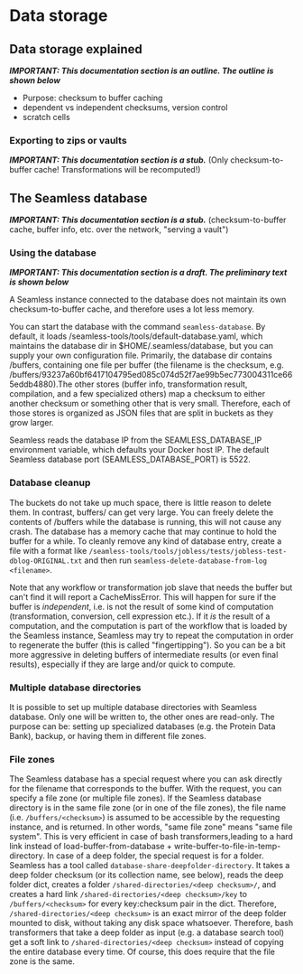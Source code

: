 # Data storage

## Data storage explained

***IMPORTANT: This documentation section is an outline. The outline is shown below***

- Purpose: checksum to buffer caching
- dependent vs independent checksums, version control
- scratch cells

<!--
**Deployment role: checksum-to-buffer service**

**Deployment role: buffer info service**

**Deployment role: transformation result service**

**Deployment role: compilation service**

These roles are normally taken by the ***Seamless database***.
-->

### Exporting to zips or vaults

***IMPORTANT: This documentation section is a stub.***
(Only checksum-to-buffer cache! Transformations will be recomputed!)

## The Seamless database

***IMPORTANT: This documentation section is a stub.***
(checksum-to-buffer cache, buffer info, etc. over the network, "serving a vault")

### Using the database

***IMPORTANT: This documentation section is a draft. The preliminary text is shown below***

A Seamless instance connected to the database does not maintain its own checksum-to-buffer cache, and therefore uses a lot less memory.

You can start the database with the command `seamless-database`. By default, it loads  /seamless-tools/tools/default-database.yaml, which maintains the database dir in  \$HOME/.seamless/database, but you can supply your own configuration file. Primarily, the database dir contains /buffers, containing one file per buffer (the filename is the checksum, e.g. /buffers/93237a60bf6417104795ed085c074d52f7ae99b5ec773004311ce665eddb4880).The other stores (buffer info, transformation result, compilation, and a few specialized others) map a checksum to either another checksum or something other that is very small. Therefore, each of those stores is organized as JSON files that are split in buckets as they grow larger.

Seamless reads the database IP from the SEAMLESS_DATABASE_IP environment variable, which defaults your Docker host IP. The default Seamless database port (SEAMLESS_DATABASE_PORT) is 5522.

### Database cleanup

The buckets do not take up much space, there is little reason to delete them.  In contrast, buffers/ can get very large. You can freely delete the contents of /buffers while the database is running, this will not cause any crash. The database has a memory cache that may continue to hold the buffer for a while. To cleanly remove any kind of database entry, create a file with a format like
`/seamless-tools/tools/jobless/tests/jobless-test-dblog-ORIGINAL.txt` and then run `seamless-delete-database-from-log <filename>`.

Note that any workflow or transformation job slave that needs the buffer but can't find it will report a CacheMissError. This will happen for sure if the buffer is *independent*, i.e. is not the result of some kind of computation (transformation, conversion, cell expression etc.). If it *is* the result of a computation, and the computation is part of the workflow that is loaded by the Seamless instance, Seamless may try to repeat the computation in order to regenerate the buffer (this is called "fingertipping"). So you can be a bit more aggressive in deleting buffers of intermediate results (or even final results), especially if they are large and/or quick to compute.

### Multiple database directories

It is possible to set up multiple database directories with Seamless database. Only one will be written to, the other ones are read-only. The purpose can be: setting up specialized databases (e.g. the Protein Data Bank), backup, or having them in different file zones.

### File zones

The Seamless database has a special request where you can ask directly for the filename that corresponds to the buffer. With the request, you can specify a file zone (or multiple file zones). If the Seamless database directory is in the same file zone (or in one of the file zones), the file name (i.e. `/buffers/<checksum>`) is assumed to be accessible by the requesting instance, and is returned. In other words, "same file zone" means "same file system". This is very efficient in case of bash transformers,leading to a hard link instead of load-buffer-from-database + write-buffer-to-file-in-temp-directory. In case of a deep folder, the special request is for a folder. Seamless has a tool called `database-share-deepfolder-directory`. It takes a deep folder checksum (or its collection name, see below), reads the deep folder dict, creates a folder `/shared-directories/<deep checksum>/`, and creates a hard link `/shared-directories/<deep checksum>/key` to `/buffers/<checksum>` for every key:checksum pair in the dict. Therefore, `/shared-directories/<deep checksum>` is an exact mirror of the deep folder mounted to disk, without taking any disk space whatsoever. Therefore, bash transformers that take a deep folder as input (e.g. a database search tool) get a soft link to `/shared-directories/<deep checksum>` instead of copying the entire database every time. Of course, this does require that the file zone is the same.
